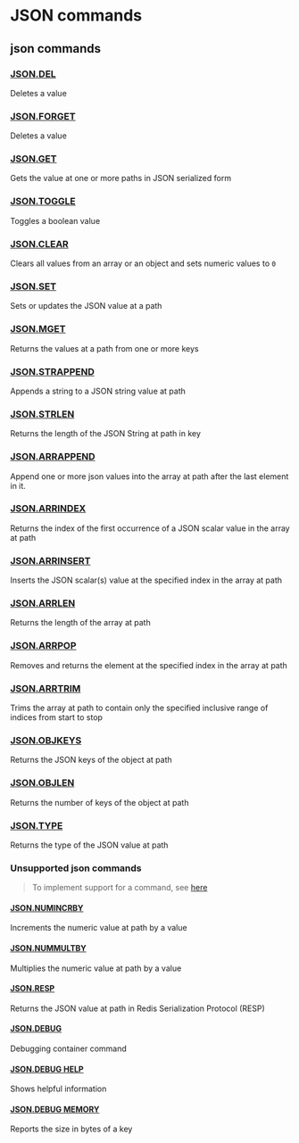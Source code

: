 # JSON commands

## json commands

### [JSON.DEL](https://redis.io/commands/json.del/)

Deletes a value

### [JSON.FORGET](https://redis.io/commands/json.forget/)

Deletes a value

### [JSON.GET](https://redis.io/commands/json.get/)

Gets the value at one or more paths in JSON serialized form

### [JSON.TOGGLE](https://redis.io/commands/json.toggle/)

Toggles a boolean value

### [JSON.CLEAR](https://redis.io/commands/json.clear/)

Clears all values from an array or an object and sets numeric values to `0`

### [JSON.SET](https://redis.io/commands/json.set/)

Sets or updates the JSON value at a path

### [JSON.MGET](https://redis.io/commands/json.mget/)

Returns the values at a path from one or more keys

### [JSON.STRAPPEND](https://redis.io/commands/json.strappend/)

Appends a string to a JSON string value at path

### [JSON.STRLEN](https://redis.io/commands/json.strlen/)

Returns the length of the JSON String at path in key

### [JSON.ARRAPPEND](https://redis.io/commands/json.arrappend/)

Append one or more json values into the array at path after the last element in it.

### [JSON.ARRINDEX](https://redis.io/commands/json.arrindex/)

Returns the index of the first occurrence of a JSON scalar value in the array at path

### [JSON.ARRINSERT](https://redis.io/commands/json.arrinsert/)

Inserts the JSON scalar(s) value at the specified index in the array at path

### [JSON.ARRLEN](https://redis.io/commands/json.arrlen/)

Returns the length of the array at path

### [JSON.ARRPOP](https://redis.io/commands/json.arrpop/)

Removes and returns the element at the specified index in the array at path

### [JSON.ARRTRIM](https://redis.io/commands/json.arrtrim/)

Trims the array at path to contain only the specified inclusive range of indices from start to stop

### [JSON.OBJKEYS](https://redis.io/commands/json.objkeys/)

Returns the JSON keys of the object at path

### [JSON.OBJLEN](https://redis.io/commands/json.objlen/)

Returns the number of keys of the object at path

### [JSON.TYPE](https://redis.io/commands/json.type/)

Returns the type of the JSON value at path


### Unsupported json commands 
> To implement support for a command, see [here](/guides/implement-command/) 

#### [JSON.NUMINCRBY](https://redis.io/commands/json.numincrby/)

Increments the numeric value at path by a value

#### [JSON.NUMMULTBY](https://redis.io/commands/json.nummultby/)

Multiplies the numeric value at path by a value

#### [JSON.RESP](https://redis.io/commands/json.resp/)

Returns the JSON value at path in Redis Serialization Protocol (RESP)

#### [JSON.DEBUG](https://redis.io/commands/json.debug/)

Debugging container command

#### [JSON.DEBUG HELP](https://redis.io/commands/json.debug-help/)

Shows helpful information

#### [JSON.DEBUG MEMORY](https://redis.io/commands/json.debug-memory/)

Reports the size in bytes of a key


